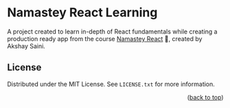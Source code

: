 # Namastey React Learning

A project created to learn in-depth of React fundamentals while creating a production ready app from the course [Namastey React](https://namastedev.com/learn/namaste-react) 🚀, created by Akshay Saini.

<!-- LICENSE -->

## License

Distributed under the MIT License. See `LICENSE.txt` for more information.

<p align="right">(<a href="#top">back to top</a>)</p>
